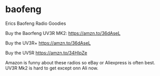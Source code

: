 # baofeng
Erics Baofeng Radio Goodies 

Buy the Baorfeng UV3R MK2: https://amzn.to/36dAseL

Buy the UV3R+ https://amzn.to/36dAseL

Buy the UV5R https://amzn.to/34HIpZe

Amazon is funny about these radios so eBay or Aliexpress is often best.  UV3R Mk2 is hard to get except onn Ali now. 
